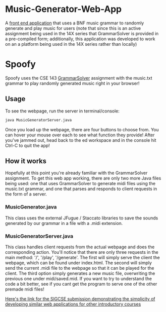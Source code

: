 # Music-Generator-Web-App
A [front end application](https://arxiv.org/abs/2010.04671) that uses a BNF music grammar to randomly generate and play music for users 
(note that since this is an active assignment being used in the 14X series that GrammarSolver is provided in a pre-compiled form; additionally, this application was developed to work on an a platform being used in the 14X series rather than locally)
# Spoofy
Spoofy uses the CSE 143 [GrammarSolver](https://courses.cs.washington.edu/courses/cse143/21su/handouts/a4.pdf)
assignment with the music.txt grammar to play randomly generated music right in your browser!

## Usage
To see the webpage, run the server in terminal/console:
```bash
java MusicGeneratorServer.java
```

Once you load up the webpage, there are four buttons to choose from. You can hover your mouse over each to see what function they provide!
After you've jammed out, head back to the ed workspace and in the console hit Ctrl-C to quit the app!

## How it works
Hopefully at this point you're already familiar with the GrammarSolver assignment.
To get this web app working, there are only two more Java files being used: one that uses GrammarSolver to generate midi files using the music.txt grammar, and one that parses and responds to client requests in the form of a server.

### MusicGenerator.java
This class uses the external JFugue / Staccato libraries to save the sounds generated by our grammar in a file with a .midi extension.

### MusicGeneratorServer.java
This class handles client requests from the actual webpage and does the corresponding action. You'll notice that there are only
three requests in the main method: '/', '/play', '/generate'. The first will simply serve the client the webpage, which can be
found under index.html. The second will simply send the current .midi file to the webpage so that it can be played for the client.
The third option simply generates a new music file, overwriting the previous one under midi/saved.mid. If you want to try to understand
the code a bit better, see if you cant get the program to serve one of the other premade midi files!

[Here's the link for the SIGCSE submission demonstrating the simplicity of developing similar web applications for other introductory courses](https://arxiv.org/abs/2010.04671)

